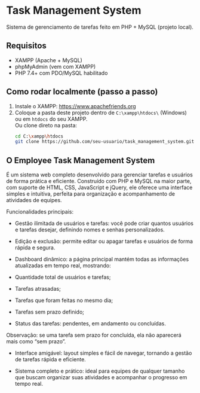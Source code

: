 # Task Management System

Sistema de gerenciamento de tarefas feito em PHP + MySQL (projeto local).

## Requisitos
- XAMPP (Apache + MySQL)
- phpMyAdmin (vem com XAMPP)
- PHP 7.4+ com PDO/MySQL habilitado

## Como rodar localmente (passo a passo)
1. Instale o XAMPP: https://www.apachefriends.org  
2. Coloque a pasta deste projeto dentro de `C:\xampp\htdocs\` (Windows) ou em `htdocs` do seu XAMPP.  
   Ou clone direto na pasta:
   ```bash
   cd C:\xampp\htdocs
   git clone https://github.com/seu-usuario/task_management_system.git
##

## O Employee Task Management System 

É um sistema web completo desenvolvido para gerenciar tarefas e usuários de forma prática e eficiente. Construído com PHP e MySQL na maior parte, com suporte de HTML, CSS, JavaScript e jQuery, ele oferece uma interface simples e intuitiva, perfeita para organização e acompanhamento de atividades de equipes.

Funcionalidades principais:

- Gestão ilimitada de usuários e tarefas: você pode criar quantos usuários e tarefas desejar, definindo nomes e senhas personalizados.

- Edição e exclusão: permite editar ou apagar tarefas e usuários de forma rápida e segura.

- Dashboard dinâmico: a página principal mantém todas as informações atualizadas em tempo real, mostrando:

- Quantidade total de usuários e tarefas;

- Tarefas atrasadas;

- Tarefas que foram feitas no mesmo dia;

- Tarefas sem prazo definido;

- Status das tarefas: pendentes, em andamento ou concluídas.

Observação: se uma tarefa sem prazo for concluída, ela não aparecerá mais como “sem prazo”.

- Interface amigável: layout simples e fácil de navegar, tornando a gestão de tarefas rápida e eficiente.

- Sistema completo e prático: ideal para equipes de qualquer tamanho que buscam organizar suas atividades e acompanhar o progresso em tempo real.
